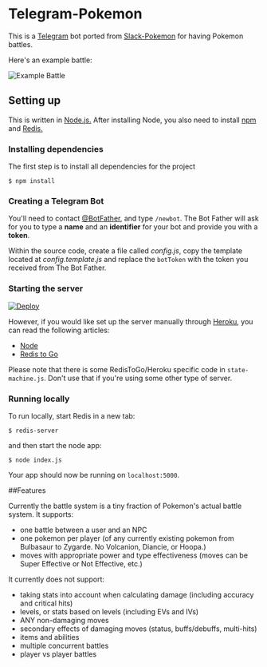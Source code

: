 # Telegram-Pokemon

This is a [Telegram](https://telegram.org/) bot ported from [Slack-Pokemon](https://github.com/rvinluan/slack-pokemon) for having Pokemon battles.

Here's an example battle:

<img src="https://dl.dropboxusercontent.com/u/61268700/telegram-bot.png" alt="Example Battle">

## Setting up

This is written in [Node.js.](http://nodejs.org) After installing Node, you also need to install [npm](https://npmjs.org) and [Redis.](http://redis.io/)

### Installing dependencies

The first step is to install all dependencies for the project

```Shell
$ npm install
```

### Creating a Telegram Bot

You'll need to contact [@BotFather](https://telegram.me/BotFather), and type `/newbot`.
The Bot Father will ask for you to type a **name** and an **identifier** for your bot and provide you with a **token**.

Within the source code, create a file called *config.js*, copy the template located at *config.template.js* and replace the `botToken` with the token you received from The Bot Father.

### Starting the server

[![Deploy](https://www.herokucdn.com/deploy/button.png)](https://heroku.com/deploy)    

However, if you would like set up the server manually through [Heroku](https://www.heroku.com/), you can read the following articles:

- [Node](https://devcenter.heroku.com/articles/getting-started-with-nodejs)
- [Redis to Go](https://addons.heroku.com/redistogo)

Please note that there is some RedisToGo/Heroku specific code in `state-machine.js`. Don't use that if you're using some other type of server.

### Running locally

To run locally, start Redis in a new tab:

```Shell
$ redis-server
```

and then start the node app:

```Shell
$ node index.js
```

Your app should now be running on `localhost:5000`.

##Features

Currently the battle system is a tiny fraction of Pokemon's actual battle system. It supports:

- one battle between a user and an NPC
- one pokemon per player (of any currently existing pokemon from Bulbasaur to Zygarde. No Volcanion, Diancie, or Hoopa.)
- moves with appropriate power and type effectiveness (moves can be Super Effective or Not Effective, etc.)

It currently does not support:

- taking stats into account when calculating damage (including accuracy and critical hits)
- levels, or stats based on levels (including EVs and IVs)
- ANY non-damaging moves
- secondary effects of damaging moves (status, buffs/debuffs, multi-hits)
- items and abilities
- multiple concurrent battles
- player vs player battles
